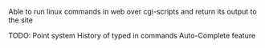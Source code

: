Able to run linux commands in web over cgi-scripts and return its output to the site


TODO: 
Point system
History of typed in commands
Auto-Complete feature
